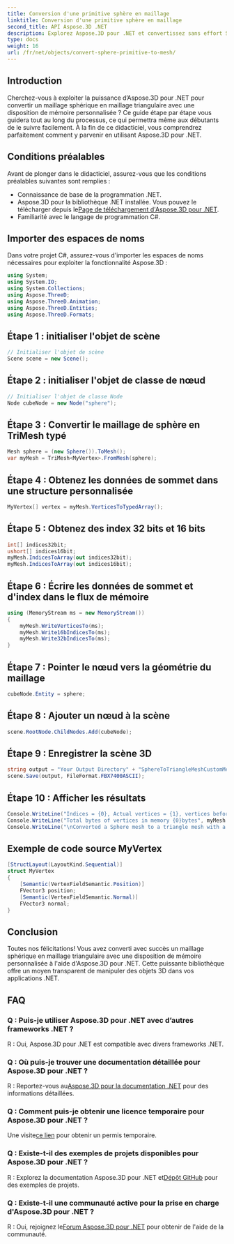 ```yaml
---
title: Conversion d'une primitive sphère en maillage
linktitle: Conversion d'une primitive sphère en maillage
second_title: API Aspose.3D .NET
description: Explorez Aspose.3D pour .NET et convertissez sans effort Sphere Mesh en Triangle Mesh avec une disposition de mémoire personnalisée. Suivez notre guide étape par étape pour une intégration transparente.
type: docs
weight: 16
url: /fr/net/objects/convert-sphere-primitive-to-mesh/
---
```

## Introduction
Cherchez-vous à exploiter la puissance d’Aspose.3D pour .NET pour convertir un maillage sphérique en maillage triangulaire avec une disposition de mémoire personnalisée ? Ce guide étape par étape vous guidera tout au long du processus, ce qui permettra même aux débutants de le suivre facilement. À la fin de ce didacticiel, vous comprendrez parfaitement comment y parvenir en utilisant Aspose.3D pour .NET.
## Conditions préalables
Avant de plonger dans le didacticiel, assurez-vous que les conditions préalables suivantes sont remplies :
- Connaissance de base de la programmation .NET.
- Aspose.3D pour la bibliothèque .NET installée. Vous pouvez le télécharger depuis le[Page de téléchargement d'Aspose.3D pour .NET](https://releases.aspose.com/3d/net/).
- Familiarité avec le langage de programmation C#.
## Importer des espaces de noms
Dans votre projet C#, assurez-vous d'importer les espaces de noms nécessaires pour exploiter la fonctionnalité Aspose.3D :
```csharp
using System;
using System.IO;
using System.Collections;
using Aspose.ThreeD;
using Aspose.ThreeD.Animation;
using Aspose.ThreeD.Entities;
using Aspose.ThreeD.Formats;
```
## Étape 1 : initialiser l'objet de scène
```csharp
// Initialiser l'objet de scène
Scene scene = new Scene();
```
## Étape 2 : initialiser l'objet de classe de nœud
```csharp
// Initialiser l'objet de classe Node
Node cubeNode = new Node("sphere");
```
## Étape 3 : Convertir le maillage de sphère en TriMesh typé
```csharp
Mesh sphere = (new Sphere()).ToMesh();
var myMesh = TriMesh<MyVertex>.FromMesh(sphere);
```
## Étape 4 : Obtenez les données de sommet dans une structure personnalisée
```csharp
MyVertex[] vertex = myMesh.VerticesToTypedArray();
```
## Étape 5 : Obtenez des index 32 bits et 16 bits
```csharp
int[] indices32bit;
ushort[] indices16bit;
myMesh.IndicesToArray(out indices32bit);
myMesh.IndicesToArray(out indices16bit);
```
## Étape 6 : Écrire les données de sommet et d'index dans le flux de mémoire
```csharp
using (MemoryStream ms = new MemoryStream())
{
    myMesh.WriteVerticesTo(ms);
    myMesh.Write16bIndicesTo(ms);
    myMesh.Write32bIndicesTo(ms);
}
```
## Étape 7 : Pointer le nœud vers la géométrie du maillage
```csharp
cubeNode.Entity = sphere;
```
## Étape 8 : Ajouter un nœud à la scène
```csharp
scene.RootNode.ChildNodes.Add(cubeNode);
```
## Étape 9 : Enregistrer la scène 3D
```csharp
string output = "Your Output Directory" + "SphereToTriangleMeshCustomMemoryLayoutScene.fbx";
scene.Save(output, FileFormat.FBX7400ASCII);
```
## Étape 10 : Afficher les résultats
```csharp
Console.WriteLine("Indices = {0}, Actual vertices = {1}, vertices before merging = {2}", myMesh.IndicesCount, myMesh.VerticesCount, myMesh.UnmergedVerticesCount);
Console.WriteLine("Total bytes of vertices in memory {0}bytes", myMesh.VerticesSizeInBytes);
Console.WriteLine("\nConverted a Sphere mesh to a triangle mesh with a custom memory layout of the vertex successfully.\nFile saved at " + output);
```

## Exemple de code source MyVertex
```csharp
[StructLayout(LayoutKind.Sequential)]
struct MyVertex
{
	[Semantic(VertexFieldSemantic.Position)]
	FVector3 position;
	[Semantic(VertexFieldSemantic.Normal)]
	FVector3 normal;
}
```
## Conclusion
Toutes nos félicitations! Vous avez converti avec succès un maillage sphérique en maillage triangulaire avec une disposition de mémoire personnalisée à l'aide d'Aspose.3D pour .NET. Cette puissante bibliothèque offre un moyen transparent de manipuler des objets 3D dans vos applications .NET.
## FAQ
### Q : Puis-je utiliser Aspose.3D pour .NET avec d’autres frameworks .NET ?
R : Oui, Aspose.3D pour .NET est compatible avec divers frameworks .NET.
### Q : Où puis-je trouver une documentation détaillée pour Aspose.3D pour .NET ?
 R : Reportez-vous au[Aspose.3D pour la documentation .NET](https://reference.aspose.com/3d/net/) pour des informations détaillées.
### Q : Comment puis-je obtenir une licence temporaire pour Aspose.3D pour .NET ?
 Une visite[ce lien](https://purchase.aspose.com/temporary-license/) pour obtenir un permis temporaire.
### Q : Existe-t-il des exemples de projets disponibles pour Aspose.3D pour .NET ?
 R : Explorez la documentation Aspose.3D pour .NET et[Dépôt GitHub](https://github.com/aspose-3d/Aspose.3D-for-.NET) pour des exemples de projets.
### Q : Existe-t-il une communauté active pour la prise en charge d'Aspose.3D pour .NET ?
 R : Oui, rejoignez le[Forum Aspose.3D pour .NET](https://forum.aspose.com/c/3d/18) pour obtenir de l'aide de la communauté.